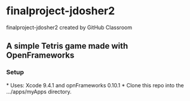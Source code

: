 # finalproject-jdosher2
finalproject-jdosher2 created by GitHub Classroom

<h2> A simple Tetris game made with OpenFrameworks </h2>

<h3> Setup </h3>
* Uses: Xcode 9.4.1 and opnFrameworks 0.10.1
* Clone this repo into the .../apps/myApps directory.
